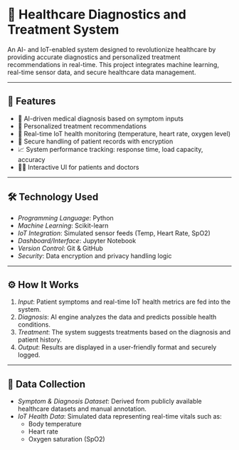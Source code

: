 # 🏥 Healthcare Diagnostics and Treatment System

An AI- and IoT-enabled system designed to revolutionize healthcare by providing accurate diagnostics and personalized treatment recommendations in real-time. This project integrates machine learning, real-time sensor data, and secure healthcare data management.

---

## 🌟 Features

- 🤖 AI-driven medical diagnosis based on symptom inputs
- 💊 Personalized treatment recommendations
- 📡 Real-time IoT health monitoring (temperature, heart rate, oxygen level)
- 🔐 Secure handling of patient records with encryption
- 📈 System performance tracking: response time, load capacity, accuracy
- 👨‍⚕️ Interactive UI for patients and doctors

---

## 🛠️ Technology Used

- *Programming Language*: Python
- *Machine Learning*: Scikit-learn
- *IoT Integration*: Simulated sensor feeds (Temp, Heart Rate, SpO2)
- *Dashboard/Interface*: Jupyter Notebook
- *Version Control*: Git & GitHub
- *Security*: Data encryption and privacy handling logic

---

## ⚙️ How It Works

1. *Input*: Patient symptoms and real-time IoT health metrics are fed into the system.
2. *Diagnosis*: AI engine analyzes the data and predicts possible health conditions.
3. *Treatment*: The system suggests treatments based on the diagnosis and patient history.
4. *Output*: Results are displayed in a user-friendly format and securely logged.

---

## 📁 Data Collection

- *Symptom & Diagnosis Dataset*: Derived from publicly available healthcare datasets and manual annotation.
- *IoT Health Data*: Simulated data representing real-time vitals such as:
  - Body temperature
  - Heart rate
  - Oxygen saturation (SpO2)

